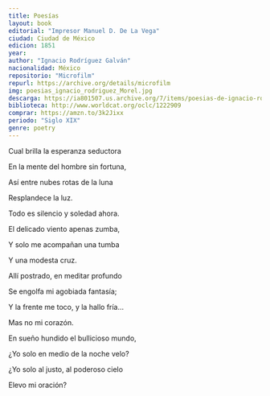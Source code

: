 ```yaml
---
title: Poesías
layout: book
editorial: "Impresor Manuel D. De La Vega"
ciudad: Ciudad de México
edicion: 1851
year: 
author: "Ignacio Rodríguez Galván"
nacionalidad: México
repositorio: "Microfilm"
repurl: https://archive.org/details/microfilm
img: poesias_ignacio_rodriguez_Morel.jpg
descarga: https://ia801507.us.archive.org/7/items/poesias-de-ignacio-rodriguez-galvan/Poes%C3%ADas%20de%20Ignacio%20Rodr%C3%ADguez%20Galv%C3%A1n.pdf
biblioteca: http://www.worldcat.org/oclc/1222909
comprar: https://amzn.to/3k2Jixx
periodo: "Siglo XIX"
genre: poetry
---
```

 
Cual brilla la esperanza seductora
 
En la mente del hombre sin fortuna,
 
Así entre nubes rotas de la luna
 
Resplandece la luz.
 
Todo es silencio y soledad ahora.
 
El delicado viento apenas zumba,
 
Y solo me acompañan una tumba
 
Y una modesta cruz.
 
 
Allí postrado, en meditar profundo 
 
Se engolfa mi agobiada fantasía; 
 
Y la frente me toco, y la hallo fría…

Mas no mi corazón. 

En sueño hundido el bullicioso mundo,
  
¿Yo solo en medio de la noche velo? 
 
¿Yo solo al justo, al poderoso cielo
 
Elevo mi oración?
